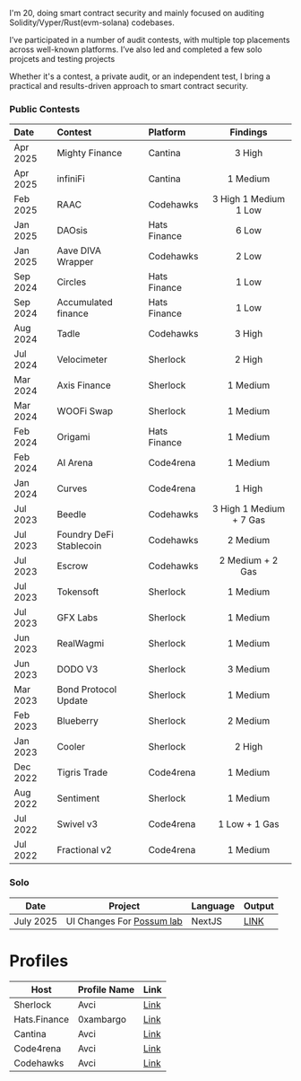 I'm 20, doing smart contract security and mainly focused on auditing Solidity/Vyper/Rust(evm-solana) codebases. 

I’ve participated in a number of audit contests, with multiple top placements across well-known platforms. I’ve also led and completed a few solo projcets and testing projects

Whether it's a contest, a private audit, or an independent test, I bring a practical and results-driven approach to smart contract security.

### Public Contests  
| Date             | Contest                                                                       | Platform                                                                                 | Findings |
|:-------------------|:------------------------------------------------------------------------------|:--------------------------------------------------------------------------------------------|:-------:|
| Apr 2025 | Mighty Finance | Cantina | 3 High |
| Apr 2025 | infiniFi | Cantina | 1 Medium |
| Feb 2025 | RAAC | Codehawks | 3 High 1 Medium 1 Low |
| Jan 2025 | DAOsis | Hats Finance | 6 Low |
| Jan 2025 | Aave DIVA Wrapper | Codehawks | 2 Low |
| Sep 2024 | Circles | Hats Finance | 1 Low |
| Sep 2024 | Accumulated finance | Hats Finance | 1 Low |
| Aug 2024 | Tadle | Codehawks | 3 High |
| Jul 2024 | Velocimeter | Sherlock | 2 High |
| Mar 2024 | Axis Finance | Sherlock | 1 Medium |
| Mar 2024 | WOOFi Swap | Sherlock | 1 Medium |
| Feb 2024  | Origami | Hats Finance | 1 Medium |
| Feb 2024  | AI Arena | Code4rena | 1 Medium |
| Jan 2024  | Curves | Code4rena | 1 High |
| Jul 2023  | Beedle | Codehawks | 3 High 1 Medium + 7 Gas |
| Jul 2023  | Foundry DeFi Stablecoin | Codehawks | 2 Medium |
| Jul 2023  | Escrow | Codehawks | 2 Medium + 2 Gas |
| Jul 2023  | Tokensoft | Sherlock | 1 Medium |
| Jul 2023  | GFX Labs | Sherlock | 1 Medium |
| Jun 2023  | RealWagmi | Sherlock | 1 Medium |
| Jun 2023  | DODO V3 | Sherlock | 3 Medium |
| Mar 2023  | Bond Protocol Update | Sherlock | 1 Medium |
| Feb 2023  | Blueberry | Sherlock | 2 Medium |
| Jan 2023  | Cooler | Sherlock | 2 High |
| Dec 2022  | Tigris Trade | Code4rena | 1 Medium |
| Aug 2022 | Sentiment | Sherlock | 1 Medium |
| Jul 2022  | Swivel v3 | Code4rena | 1 Low + 1 Gas |
| Jul 2022  | Fractional v2 | Code4rena | 1 Medium |

### Solo
| Date         | Project         | Language   | Output         |
|--------------|------------------|------------|----------------|
| July 2025    | UI Changes For [Possum lab](https://www.possumlabs.io)      | NextJS   | [LINK](https://possumportals-git-dev-possumlabs.vercel.app/)  |



# <a name="Profiles"></a>Profiles

| Host         | Profile Name   | Link                                                                |
| ------------ | -------------- | ------------------------------------------------------------------- |
| Sherlock     | Avci   | [Link](https://audits.sherlock.xyz/watson/Avci)             |
| Hats.Finance | 0xambargo   | [Link](https://app.hats.finance/profile/0xambargo)               |
| Cantina      | Avci | [Link](https://cantina.xyz/u/avci)                                 |
| Code4rena    | Avci   | [Link](https://code4rena.com/@avci)                         |
| Codehawks    | Avci   | [Link](https://profiles.cyfrin.io/u/avci) |
